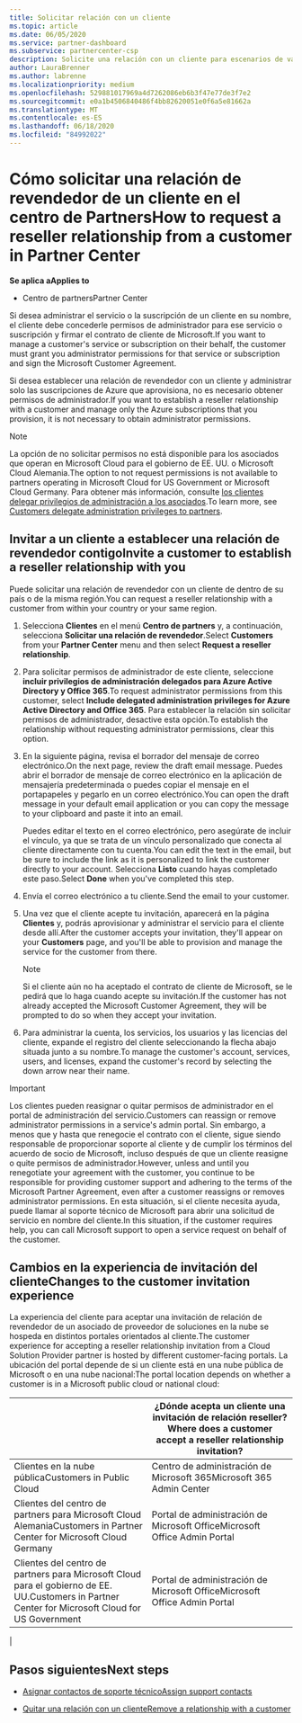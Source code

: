 ```yaml
---
title: Solicitar relación con un cliente
ms.topic: article
ms.date: 06/05/2020
ms.service: partner-dashboard
ms.subservice: partnercenter-csp
description: Solicite una relación con un cliente para escenarios de varios asociados y multicanal o si es necesario restaurar los privilegios de administrador delegado para un cliente.
author: LauraBrenner
ms.author: labrenne
ms.localizationpriority: medium
ms.openlocfilehash: 529881017969a4d7262086eb6b3f47e77de3f7e2
ms.sourcegitcommit: e0a1b4506840486f4bb82620051e0f6a5e81662a
ms.translationtype: MT
ms.contentlocale: es-ES
ms.lasthandoff: 06/18/2020
ms.locfileid: "84992022"
---
```

# <a name="how-to-request-a-reseller-relationship-from-a-customer-in-partner-center"></a><span data-ttu-id="10f06-103">Cómo solicitar una relación de revendedor de un cliente en el centro de Partners</span><span class="sxs-lookup"><span data-stu-id="10f06-103">How to request a reseller relationship from a customer in Partner Center</span></span>

<span data-ttu-id="10f06-104">**Se aplica a**</span><span class="sxs-lookup"><span data-stu-id="10f06-104">**Applies to**</span></span>

- <span data-ttu-id="10f06-105">Centro de partners</span><span class="sxs-lookup"><span data-stu-id="10f06-105">Partner Center</span></span>

<span data-ttu-id="10f06-106">Si desea administrar el servicio o la suscripción de un cliente en su nombre, el cliente debe concederle permisos de administrador para ese servicio o suscripción y firmar el contrato de cliente de Microsoft.</span><span class="sxs-lookup"><span data-stu-id="10f06-106">If you want to manage a customer's service or subscription on their behalf, the customer must grant you administrator permissions for that service or subscription and sign the Microsoft Customer Agreement.</span></span>

<span data-ttu-id="10f06-107">Si desea establecer una relación de revendedor con un cliente y administrar solo las suscripciones de Azure que aprovisiona, no es necesario obtener permisos de administrador.</span><span class="sxs-lookup"><span data-stu-id="10f06-107">If you want to establish a reseller relationship with a customer and manage only the Azure subscriptions that you provision, it is not necessary to obtain administrator permissions.</span></span>

>[!NOTE] 
><span data-ttu-id="10f06-108">La opción de no solicitar permisos no está disponible para los asociados que operan en Microsoft Cloud para el gobierno de EE. UU. o Microsoft Cloud Alemania.</span><span class="sxs-lookup"><span data-stu-id="10f06-108">The option to not request permissions is not available to partners operating in Microsoft Cloud for US Government or Microsoft Cloud Germany.</span></span> <span data-ttu-id="10f06-109">Para obtener más información, consulte [los clientes delegar privilegios de administración a los asociados](https://docs.microsoft.com/partner-center/customers_revoke_admin_privileges).</span><span class="sxs-lookup"><span data-stu-id="10f06-109">To learn more, see [Customers delegate administration privileges to partners](https://docs.microsoft.com/partner-center/customers_revoke_admin_privileges).</span></span>

## <a name="invite-a-customer-to-establish-a-reseller-relationship-with-you"></a><span data-ttu-id="10f06-110">Invitar a un cliente a establecer una relación de revendedor contigo</span><span class="sxs-lookup"><span data-stu-id="10f06-110">Invite a customer to establish a reseller relationship with you</span></span>

<span data-ttu-id="10f06-111">Puede solicitar una relación de revendedor con un cliente de dentro de su país o de la misma región.</span><span class="sxs-lookup"><span data-stu-id="10f06-111">You can request a reseller relationship with a customer from within your country or your same region.</span></span>

1. <span data-ttu-id="10f06-112">Selecciona **Clientes** en el menú **Centro de partners** y, a continuación, selecciona **Solicitar una relación de revendedor**.</span><span class="sxs-lookup"><span data-stu-id="10f06-112">Select **Customers** from your **Partner Center** menu and then select **Request a reseller relationship**.</span></span>

2. <span data-ttu-id="10f06-113">Para solicitar permisos de administrador de este cliente, seleccione **incluir privilegios de administración delegados para Azure Active Directory y Office 365**.</span><span class="sxs-lookup"><span data-stu-id="10f06-113">To request administrator permissions from this customer, select **Include delegated administration privileges for Azure Active Directory and Office 365**.</span></span> <span data-ttu-id="10f06-114">Para establecer la relación sin solicitar permisos de administrador, desactive esta opción.</span><span class="sxs-lookup"><span data-stu-id="10f06-114">To establish the relationship without requesting administrator permissions, clear this option.</span></span>

3. <span data-ttu-id="10f06-115">En la siguiente página, revisa el borrador del mensaje de correo electrónico.</span><span class="sxs-lookup"><span data-stu-id="10f06-115">On the next page, review the draft email message.</span></span> <span data-ttu-id="10f06-116">Puedes abrir el borrador de mensaje de correo electrónico en la aplicación de mensajería predeterminada o puedes copiar el mensaje en el portapapeles y pegarlo en un correo electrónico.</span><span class="sxs-lookup"><span data-stu-id="10f06-116">You can open the draft message in your default email application or you can copy the message to your clipboard and paste it into an email.</span></span>

   <span data-ttu-id="10f06-117">Puedes editar el texto en el correo electrónico, pero asegúrate de incluir el vínculo, ya que se trata de un vínculo personalizado que conecta al cliente directamente con tu cuenta.</span><span class="sxs-lookup"><span data-stu-id="10f06-117">You can edit the text in the email, but be sure to include the link as it is personalized to link the customer directly to your account.</span></span> <span data-ttu-id="10f06-118">Selecciona **Listo** cuando hayas completado este paso.</span><span class="sxs-lookup"><span data-stu-id="10f06-118">Select **Done** when you've completed this step.</span></span>

4. <span data-ttu-id="10f06-119">Envía el correo electrónico a tu cliente.</span><span class="sxs-lookup"><span data-stu-id="10f06-119">Send the email to your customer.</span></span>

5. <span data-ttu-id="10f06-120">Una vez que el cliente acepte tu invitación, aparecerá en la página **Clientes** y, podrás aprovisionar y administrar el servicio para el cliente desde allí.</span><span class="sxs-lookup"><span data-stu-id="10f06-120">After the customer accepts your invitation, they'll appear on your **Customers** page, and you'll be able to provision and manage the service for the customer from there.</span></span>

   > [!NOTE]
   > <span data-ttu-id="10f06-121">Si el cliente aún no ha aceptado el contrato de cliente de Microsoft, se le pedirá que lo haga cuando acepte su invitación.</span><span class="sxs-lookup"><span data-stu-id="10f06-121">If the customer has not already accepted the Microsoft Customer Agreement, they will be prompted to do so when they accept your invitation.</span></span> 

6. <span data-ttu-id="10f06-122">Para administrar la cuenta, los servicios, los usuarios y las licencias del cliente, expande el registro del cliente seleccionando la flecha abajo situada junto a su nombre.</span><span class="sxs-lookup"><span data-stu-id="10f06-122">To manage the customer's account, services, users, and licenses, expand the customer's record by selecting the down arrow near their name.</span></span>

> [!IMPORTANT]  
> <span data-ttu-id="10f06-123">Los clientes pueden reasignar o quitar permisos de administrador en el portal de administración del servicio.</span><span class="sxs-lookup"><span data-stu-id="10f06-123">Customers can reassign or remove administrator permissions in a service's admin portal.</span></span> <span data-ttu-id="10f06-124">Sin embargo, a menos que y hasta que renegocie el contrato con el cliente, sigue siendo responsable de proporcionar soporte al cliente y de cumplir los términos del acuerdo de socio de Microsoft, incluso después de que un cliente reasigne o quite permisos de administrador.</span><span class="sxs-lookup"><span data-stu-id="10f06-124">However, unless and until you renegotiate your agreement with the customer, you continue to be responsible for providing customer support and adhering to the terms of the Microsoft Partner Agreement, even after a customer reassigns or removes administrator permissions.</span></span> <span data-ttu-id="10f06-125">En esta situación, si el cliente necesita ayuda, puede llamar al soporte técnico de Microsoft para abrir una solicitud de servicio en nombre del cliente.</span><span class="sxs-lookup"><span data-stu-id="10f06-125">In this situation, if the customer requires help, you can call Microsoft support to open a service request on behalf of the customer.</span></span>

## <a name="changes-to-the-customer-invitation-experience"></a><span data-ttu-id="10f06-126">Cambios en la experiencia de invitación del cliente</span><span class="sxs-lookup"><span data-stu-id="10f06-126">Changes to the customer invitation experience</span></span>

<span data-ttu-id="10f06-127">La experiencia del cliente para aceptar una invitación de relación de revendedor de un asociado de proveedor de soluciones en la nube se hospeda en distintos portales orientados al cliente.</span><span class="sxs-lookup"><span data-stu-id="10f06-127">The customer experience for accepting a reseller relationship invitation from a Cloud Solution Provider partner is hosted by different customer-facing portals.</span></span> <span data-ttu-id="10f06-128">La ubicación del portal depende de si un cliente está en una nube pública de Microsoft o en una nube nacional:</span><span class="sxs-lookup"><span data-stu-id="10f06-128">The portal location depends on whether a customer is in a Microsoft public cloud or national cloud:</span></span>

|  | <span data-ttu-id="10f06-129">¿Dónde acepta un cliente una invitación de relación reseller?</span><span class="sxs-lookup"><span data-stu-id="10f06-129">Where does a customer accept a reseller relationship invitation?</span></span> |
|---------|---------
| <span data-ttu-id="10f06-130">Clientes en la nube pública</span><span class="sxs-lookup"><span data-stu-id="10f06-130">Customers in Public Cloud</span></span> | <span data-ttu-id="10f06-131">Centro de administración de Microsoft 365</span><span class="sxs-lookup"><span data-stu-id="10f06-131">Microsoft 365 Admin Center</span></span> |
| <span data-ttu-id="10f06-132">Clientes del centro de partners para Microsoft Cloud Alemania</span><span class="sxs-lookup"><span data-stu-id="10f06-132">Customers in Partner Center for Microsoft Cloud Germany</span></span> | <span data-ttu-id="10f06-133">Portal de administración de Microsoft Office</span><span class="sxs-lookup"><span data-stu-id="10f06-133">Microsoft Office Admin Portal</span></span> |
| <span data-ttu-id="10f06-134">Clientes del centro de partners para Microsoft Cloud para el gobierno de EE. UU.</span><span class="sxs-lookup"><span data-stu-id="10f06-134">Customers in Partner Center for Microsoft Cloud for US Government</span></span> | <span data-ttu-id="10f06-135">Portal de administración de Microsoft Office</span><span class="sxs-lookup"><span data-stu-id="10f06-135">Microsoft Office Admin Portal</span></span> |
|

## <a name="next-steps"></a><span data-ttu-id="10f06-136">Pasos siguientes</span><span class="sxs-lookup"><span data-stu-id="10f06-136">Next steps</span></span>

- [<span data-ttu-id="10f06-137">Asignar contactos de soporte técnico</span><span class="sxs-lookup"><span data-stu-id="10f06-137">Assign support contacts</span></span>](assign-support-contacts.md)

- [<span data-ttu-id="10f06-138">Quitar una relación con un cliente</span><span class="sxs-lookup"><span data-stu-id="10f06-138">Remove a relationship with a customer</span></span>](remove-a-relationship.md)

